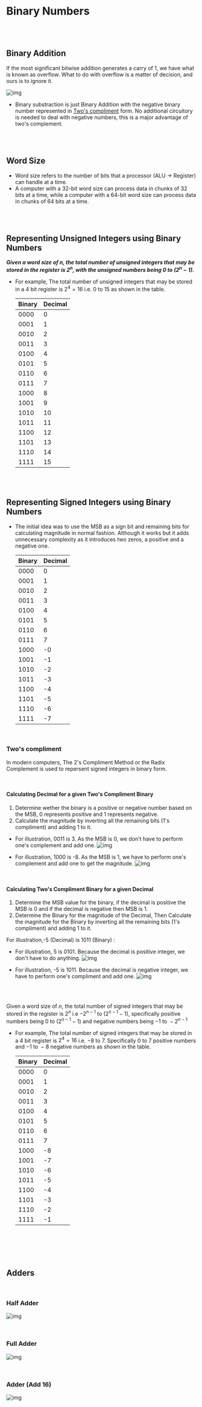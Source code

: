 <style TYPE="text/css">
code.has-jax {font: inherit; font-size: 100%; background: inherit; border: inherit;}
</style>
<script type="text/x-mathjax-config">
MathJax.Hub.Config({
    tex2jax: {
        inlineMath: [['$','$'], ['\\(','\\)']],
        skipTags: ['script', 'noscript', 'style', 'textarea', 'pre'] // removed 'code' entry
    }
});
MathJax.Hub.Queue(function() {
    var all = MathJax.Hub.getAllJax(), i;
    for(i = 0; i < all.length; i += 1) {
        all[i].SourceElement().parentNode.className += ' has-jax';
    }
});
</script>
<script type="text/javascript" src="https://cdnjs.cloudflare.com/ajax/libs/mathjax/2.7.4/MathJax.js?config=TeX-AMS_HTML-full"></script>

# Binary Numbers

<br>
<br>

## Binary Addition

If the most significant bitwise addition generates a carry of 1, we have what is known as overflow. What to do with overflow is a matter of decision, and ours is to ignore it.

![img](./_assets/binadd.png)

- Binary substraction is just Binary Addition with the negative binary number represented in [Two's compliment](#twos-compliment) form. No additional circuitory is needed to deal with negative numbers, this is a major advantage of two's complement.

<br>
<br>

## Word Size

- Word size refers to the number of bits that a processor (ALU -> Register) can handle at a time.
- A computer with a 32-bit word size can process data in chunks of 32 bits at a time, while a computer with a 64-bit word size can process data in chunks of 64 bits at a time.

<br>
<br>

## Representing Unsigned Integers using Binary Numbers

**_Given a word size of $n$, the total number of unsigned integers that may be stored in the register is $2^n$, with the unsigned numbers being $0 \text{ to } (2^n - 1)$._**

- For example, The total number of unsigned integers that may be stored in a $4$ bit register is $2^4 = 16$ i.e. $0 \text{ to } 15$ as shown in the table.

  | Binary | Decimal |
  | ------ | ------- |
  | 0000   | 0       |
  | 0001   | 1       |
  | 0010   | 2       |
  | 0011   | 3       |
  | 0100   | 4       |
  | 0101   | 5       |
  | 0110   | 6       |
  | 0111   | 7       |
  | 1000   | 8       |
  | 1001   | 9       |
  | 1010   | 10      |
  | 1011   | 11      |
  | 1100   | 12      |
  | 1101   | 13      |
  | 1110   | 14      |
  | 1111   | 15      |

<br>
<br>

## Representing Signed Integers using Binary Numbers

- The initial idea was to use the MSB as a sign bit and remaining bits for calculating magnitude in normal fashion. Although it works but it adds unnecessary complexity as it introduces two zeros, a positive and a negative one.

  | Binary | Decimal |
  | ------ | ------- |
  | 0000   | 0       |
  | 0001   | 1       |
  | 0010   | 2       |
  | 0011   | 3       |
  | 0100   | 4       |
  | 0101   | 5       |
  | 0110   | 6       |
  | 0111   | 7       |
  | 1000   | -0      |
  | 1001   | -1      |
  | 1010   | -2      |
  | 1011   | -3      |
  | 1100   | -4      |
  | 1101   | -5      |
  | 1110   | -6      |
  | 1111   | -7      |

<br>

### Two's compliment

In modern computers, The 2's Compliment Method or the Radix Complement is used to repersent signed integers in binary form.

<br>

#### Calculating Decimal for a given Two's Compliment Binary

1. Determine wether the binary is a positive or negative number based on the MSB, 0 represents positive and 1 represents negative.
2. Calculate the magnitude by inverting all the remaining bits (1's compliment) and adding 1 to it.

- For illustration, 0011 is 3. As the MSB is 0, we don't have to perform one's complement and add one.
  ![img](./_assets/bintodec1.jpg)

- For illustration, 1000 is -8. As the MSB is 1, we have to perform one's complement and add one to get the magnitude.
  ![img](./_assets/bintodec2.jpg)

<br>

#### Calculating Two's Compliment Binary for a given Decimal

1. Determine the MSB value for the binary, if the decimal is positive the MSB is 0 and if the decimal is negative then MSB is 1.
2. Determine the Binary for the magnitude of the Decimal, Then Calculate the magnitude for the Binary by inverting all the remaining bits (1's compliment) and adding 1 to it.

For illustration,-5 (Decimal) is 1011 (Binary) :

- For illustration, 5 is 0101. Because the decimal is positive integer, we don't have to do anything.
  ![img](./_assets/dectobin1.jpg)

- For illustration, -5 is 1011. Because the decimal is negative integer, we have to perform one's compliment and add one.
  ![img](./_assets/dectobin2.jpg)

<br>
<br>

Given a word size of $n$, the total number of signed integers that may be stored in the register is $2^n$ i.e $-2^{n - 1} \text{ to } (2^{n-1} -1)$,
specifically positive numbers being $0  \text{ to } (2^{n-1} -1)$ and negative numbers being $-1 \text{ to } -2^{n - 1}$

- For example, The total number of signed integers that may be stored in a $4$ bit register is $2^4 = 16$ i.e. $-8 \text{ to } 7$. Specifically $0 \text{ to } 7$ positive numbers and $-1 \text{ to } -8$ negative numbers as shown in the table.

  | Binary | Decimal |
  | ------ | ------- |
  | 0000   | 0       |
  | 0001   | 1       |
  | 0010   | 2       |
  | 0011   | 3       |
  | 0100   | 4       |
  | 0101   | 5       |
  | 0110   | 6       |
  | 0111   | 7       |
  | 1000   | -8      |
  | 1001   | -7      |
  | 1010   | -6      |
  | 1011   | -5      |
  | 1100   | -4      |
  | 1101   | -3      |
  | 1110   | -2      |
  | 1111   | -1      |

<br>
<br>

<br>
<br>

## Adders

<br>

### Half Adder

![img](./_assets/halfadder.png)

<br>

### Full Adder

![img](./_assets/fulladder.png)

<br>

### Adder (Add 16)

![img](./_assets/adder.png)
